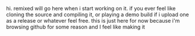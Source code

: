 hi. remixed will go here when i start working on it. if you ever feel like cloning the source and compiling it, or playing a demo build if i upload one as a release or whatever feel free. this is just here for now because i'm browsing github for some reason and I feel like making it
